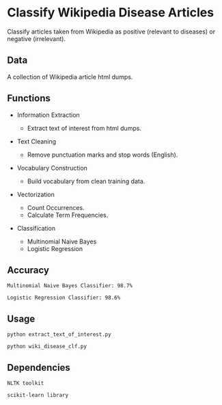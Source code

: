 # Classify Wikipedia Disease Articles


Classify articles taken from Wikipedia as positive (relevant to diseases) or negative (irrelevant). 


## Data

A collection of Wikipedia article html dumps.
 
 
## Functions

- Information Extraction
	- Extract text of interest from html dumps.	 
- Text Cleaning
	- Remove punctuation marks and stop words (English).

- Vocabulary Construction
	- Build vocabulary from clean training data.

- Vectorization 
	- Count Occurrences.
	- Calculate Term Frequencies.  
	 
- Classification
	- Multinomial Naive Bayes
	- Logistic Regression  

	
## Accuracy

	Multinomial Naive Bayes Classifier: 98.7%
	
	Logistic Regression Classifier: 98.6%


## Usage

	python extract_text_of_interest.py 
	
	python wiki_disease_clf.py


## Dependencies

	NLTK toolkit
	
	scikit-learn library
	 
	

